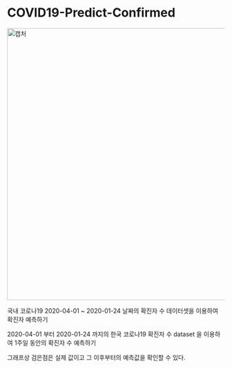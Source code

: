 # COVID19-Predict-Confirmed

<img width="629" alt="캡처" src="https://user-images.githubusercontent.com/78059103/106090979-c4bdc500-616e-11eb-85de-d5f79334c663.PNG">

국내 코로나19 2020-04-01 ~ 2020-01-24 날짜의 확진자 수 데이터셋을 이용하여 확진자 예측하기 

2020-04-01 부터 2020-01-24 까지의 한국 코로나19 확진자 수 dataset 을 이용하여 1주일 동안의 확진자 수 예측하기

그래프상 검은점은 실제 값이고 그 이후부터의 예측값을 확인할 수 있다.


